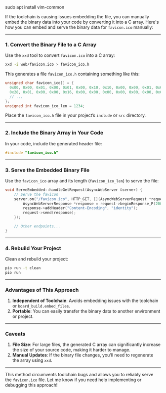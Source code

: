 sudo apt install vim-common

If the toolchain is causing issues embedding the file, you can manually embed the binary data into your code by converting it into a C array. Here's how you can embed and serve the binary data for `favicon.ico` manually:

---

### 1. **Convert the Binary File to a C Array**

Use the `xxd` tool to convert `favicon.ico` into a C array:

```bash
xxd -i web/favicon.ico > favicon_ico.h
```

This generates a file `favicon_ico.h` containing something like this:

```c
unsigned char favicon_ico[] = {
  0x00, 0x00, 0x01, 0x00, 0x01, 0x00, 0x10, 0x10, 0x00, 0x00, 0x01, 0x00, 0x04, 0x00,
  0x28, 0x01, 0x00, 0x00, 0x16, 0x00, 0x00, 0x00, 0x00, 0x00, 0x00, 0x00, 0x00, 0x00,
  // ...
};
unsigned int favicon_ico_len = 1234;
```

Place the `favicon_ico.h` file in your project’s `include` or `src` directory.

---

### 2. **Include the Binary Array in Your Code**

In your code, include the generated header file:

```cpp
#include "favicon_ico.h"
```

---

### 3. **Serve the Embedded Binary File**

Use the `favicon_ico` array and its length (`favicon_ico_len`) to serve the file:

```cpp
void ServeEmbedded::handleGetRequest(AsyncWebServer &server) {
    // Serve the favicon
    server.on("/favicon.ico", HTTP_GET, [](AsyncWebServerRequest *request) {
        AsyncWebServerResponse *response = request->beginResponse_P(200, "image/x-icon", favicon_ico, favicon_ico_len);
        response->addHeader("Content-Encoding", "identity");
        request->send(response);
    });

    // Other endpoints...
}
```

---

### 4. **Rebuild Your Project**

Clean and rebuild your project:

```bash
pio run -t clean
pio run
```

---

### Advantages of This Approach

1. **Independent of Toolchain**: Avoids embedding issues with the toolchain or `board_build.embed_files`.
2. **Portable**: You can easily transfer the binary data to another environment or project.

---

### Caveats

1. **File Size**: For large files, the generated C array can significantly increase the size of your source code, making it harder to manage.
2. **Manual Updates**: If the binary file changes, you’ll need to regenerate the array using `xxd`.

---

This method circumvents toolchain bugs and allows you to reliably serve the `favicon.ico` file. Let me know if you need help implementing or debugging this approach!

